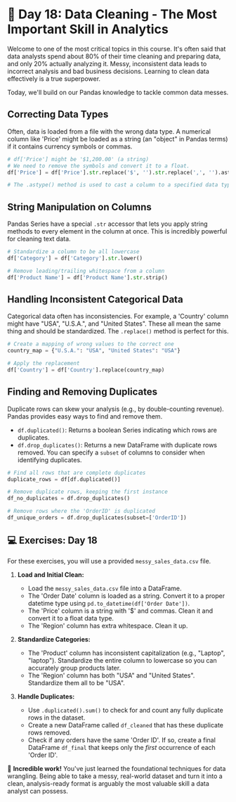 # 📘 Day 18: Data Cleaning - The Most Important Skill in Analytics

Welcome to one of the most critical topics in this course. It's often said that data analysts spend about 80% of their time cleaning and preparing data, and only 20% actually analyzing it. Messy, inconsistent data leads to incorrect analysis and bad business decisions. Learning to clean data effectively is a true superpower.

Today, we'll build on our Pandas knowledge to tackle common data messes.

## Correcting Data Types

Often, data is loaded from a file with the wrong data type. A numerical column like 'Price' might be loaded as a string (an "object" in Pandas terms) if it contains currency symbols or commas.

```python
# df['Price'] might be '$1,200.00' (a string)
# We need to remove the symbols and convert it to a float.
df['Price'] = df['Price'].str.replace('$', '').str.replace(',', '').astype(float)

# The .astype() method is used to cast a column to a specified data type.
```

## String Manipulation on Columns

Pandas Series have a special `.str` accessor that lets you apply string methods to every element in the column at once. This is incredibly powerful for cleaning text data.

```python
# Standardize a column to be all lowercase
df['Category'] = df['Category'].str.lower()

# Remove leading/trailing whitespace from a column
df['Product Name'] = df['Product Name'].str.strip()
```

## Handling Inconsistent Categorical Data

Categorical data often has inconsistencies. For example, a 'Country' column might have "USA", "U.S.A.", and "United States". These all mean the same thing and should be standardized. The `.replace()` method is perfect for this.

```python
# Create a mapping of wrong values to the correct one
country_map = {"U.S.A.": "USA", "United States": "USA"}

# Apply the replacement
df['Country'] = df['Country'].replace(country_map)
```

## Finding and Removing Duplicates

Duplicate rows can skew your analysis (e.g., by double-counting revenue). Pandas provides easy ways to find and remove them.

* `df.duplicated()`: Returns a boolean Series indicating which rows are duplicates.
* `df.drop_duplicates()`: Returns a new DataFrame with duplicate rows removed. You can specify a `subset` of columns to consider when identifying duplicates.

```python
# Find all rows that are complete duplicates
duplicate_rows = df[df.duplicated()]

# Remove duplicate rows, keeping the first instance
df_no_duplicates = df.drop_duplicates()

# Remove rows where the 'OrderID' is duplicated
df_unique_orders = df.drop_duplicates(subset=['OrderID'])
```

## 💻 Exercises: Day 18

For these exercises, you will use a provided `messy_sales_data.csv` file.

1. **Load and Initial Clean:**
    * Load the `messy_sales_data.csv` file into a DataFrame.
    * The 'Order Date' column is loaded as a string. Convert it to a proper datetime type using `pd.to_datetime(df['Order Date'])`.
    * The 'Price' column is a string with '$' and commas. Clean it and convert it to a float data type.
    * The 'Region' column has extra whitespace. Clean it up.

2. **Standardize Categories:**
    * The 'Product' column has inconsistent capitalization (e.g., "Laptop", "laptop"). Standardize the entire column to lowercase so you can accurately group products later.
    * The 'Region' column has both "USA" and "United States". Standardize them all to be "USA".

3. **Handle Duplicates:**
    * Use `.duplicated().sum()` to check for and count any fully duplicate rows in the dataset.
    * Create a new DataFrame called `df_cleaned` that has these duplicate rows removed.
    * Check if any orders have the same 'Order ID'. If so, create a final DataFrame `df_final` that keeps only the *first* occurrence of each 'Order ID'.

🎉 **Incredible work!** You've just learned the foundational techniques for data wrangling. Being able to take a messy, real-world dataset and turn it into a clean, analysis-ready format is arguably the most valuable skill a data analyst can possess.
